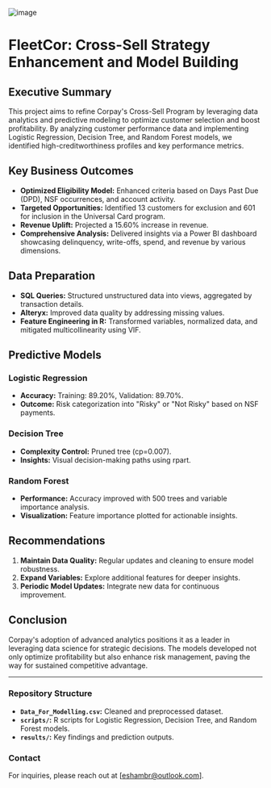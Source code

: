 ![image](https://github.com/user-attachments/assets/f2c917c1-56db-4d17-950a-3f8d119eb23d)
# FleetCor: Cross-Sell Strategy Enhancement and Model Building

## Executive Summary
This project aims to refine Corpay's Cross-Sell Program by leveraging data analytics and predictive modeling to optimize customer selection and boost profitability. By analyzing customer performance data and implementing Logistic Regression, Decision Tree, and Random Forest models, we identified high-creditworthiness profiles and key performance metrics.

## Key Business Outcomes
- **Optimized Eligibility Model:** Enhanced criteria based on Days Past Due (DPD), NSF occurrences, and account activity.
- **Targeted Opportunities:** Identified 13 customers for exclusion and 601 for inclusion in the Universal Card program.
- **Revenue Uplift:** Projected a 15.60% increase in revenue.
- **Comprehensive Analysis:** Delivered insights via a Power BI dashboard showcasing delinquency, write-offs, spend, and revenue by various dimensions.

## Data Preparation
- **SQL Queries:** Structured unstructured data into views, aggregated by transaction details.
- **Alteryx:** Improved data quality by addressing missing values.
- **Feature Engineering in R:** Transformed variables, normalized data, and mitigated multicollinearity using VIF.

## Predictive Models
### Logistic Regression
- **Accuracy:** Training: 89.20%, Validation: 89.70%.
- **Outcome:** Risk categorization into "Risky" or "Not Risky" based on NSF payments.

### Decision Tree
- **Complexity Control:** Pruned tree (cp=0.007).
- **Insights:** Visual decision-making paths using rpart.

### Random Forest
- **Performance:** Accuracy improved with 500 trees and variable importance analysis.
- **Visualization:** Feature importance plotted for actionable insights.

## Recommendations
1. **Maintain Data Quality:** Regular updates and cleaning to ensure model robustness.
2. **Expand Variables:** Explore additional features for deeper insights.
3. **Periodic Model Updates:** Integrate new data for continuous improvement.

## Conclusion
Corpay's adoption of advanced analytics positions it as a leader in leveraging data science for strategic decisions. The models developed not only optimize profitability but also enhance risk management, paving the way for sustained competitive advantage.

---

### Repository Structure
- **`Data_For_Modelling.csv`:** Cleaned and preprocessed dataset.
- **`scripts/`:** R scripts for Logistic Regression, Decision Tree, and Random Forest models.
- **`results/`:** Key findings and prediction outputs.

### Contact
For inquiries, please reach out at [eshambr@outlook.com].
